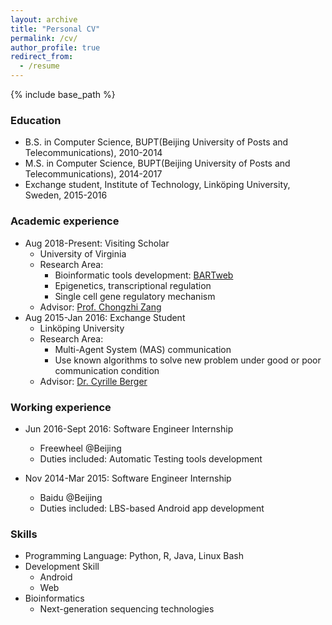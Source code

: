 ```yaml
---
layout: archive 
title: "Personal CV"
permalink: /cv/
author_profile: true
redirect_from:
  - /resume
---
```


{% include base_path %}

### Education
* B.S. in Computer Science, BUPT(Beijing University of Posts and Telecommunications), 2010-2014
* M.S. in Computer Science, BUPT(Beijing University of Posts and Telecommunications), 2014-2017
* Exchange student, Institute of Technology, Linköping University, Sweden, 2015-2016

### Academic experience
* Aug 2018-Present: Visiting Scholar
  * University of Virginia
  * Research Area: 
    * Bioinformatic tools development: [BARTweb](http://bartweb.org/)
    * Epigenetics, transcriptional regulation
    * Single cell gene regulatory mechanism
  * Advisor: [Prof. Chongzhi Zang](http://faculty.virginia.edu/zanglab/people.htm)
* Aug 2015-Jan 2016: Exchange Student
  * Linköping University
  * Research Area:
    * Multi-Agent System (MAS) communication
    * Use known algorithms to solve new problem under good or poor communication condition
  * Advisor: [Dr. Cyrille Berger](https://www.ida.liu.se/divisions/aiics/people.en.shtml)

### Working experience
* Jun 2016-Sept 2016: Software Engineer Internship
  * Freewheel @Beijing
  * Duties included: Automatic Testing tools development

* Nov 2014-Mar 2015: Software Engineer Internship
  * Baidu @Beijing
  * Duties included: LBS-based Android app development

### Skills
* Programming Language: Python, R, Java, Linux Bash
* Development Skill
  * Android 
  * Web
* Bioinformatics
  * Next-generation sequencing technologies
